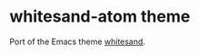 # whitesand-atom theme

Port of the Emacs theme [whitesand](https://github.com/mswift42/white-sand-theme).



